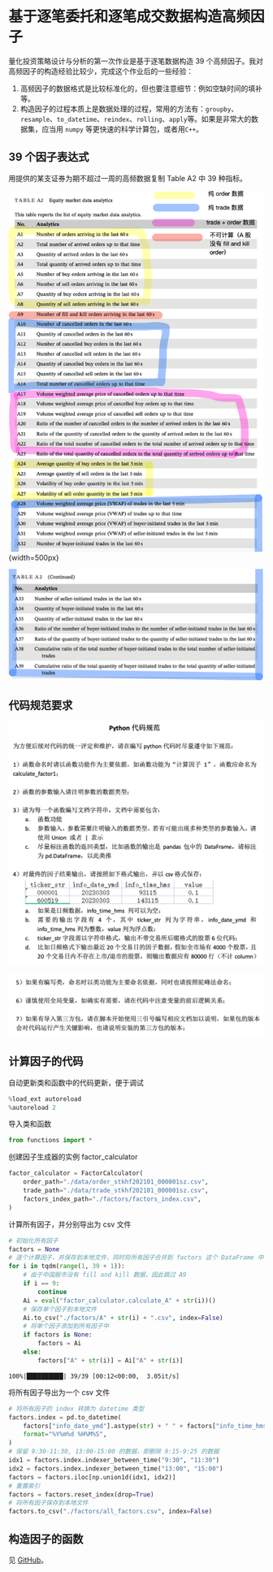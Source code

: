 # 基于逐笔委托和逐笔成交数据构造高频因子

量化投资策略设计与分析的第一次作业是基于逐笔数据构造 39 个高频因子。我对高频因子的构造经验比较少，完成这个作业后的一些经验：

1. 高频因子的数据格式是比较标准化的，但也要注意细节：例如空缺时间的填补等。
2. 构造因子的过程本质上是数据处理的过程，常用的方法有：`groupby`、`resample`、`to_datetime`、`reindex`、`rolling`、`apply`等。如果是非常大的数据集，应当用 `numpy` 等更快速的科学计算包，或者用`C++`。

## 39 个因子表达式

用提供的某支证券为期不超过一周的高频数据复制 Table A2 中 39 种指标。

![image-20230314121903928](README-image/image-20230314121903928.png){width=500px}

<!-- more -->

![image-20230314121923028](README-image/image-20230314121923028.png)

## 代码规范要求

![image-20230314121953269](README-image/image-20230314121953269.png)

![image-20230314122006654](README-image/image-20230314122006654.png)

## 计算因子的代码

自动更新类和函数中的代码更新，便于调试


```python
%load_ext autoreload
%autoreload 2
```

导入类和函数


```python
from functions import *
```

创建因子生成器的实例 factor_calculator


```python
factor_calculator = FactorCalculator(
    order_path="./data/order_stkhf202101_000001sz.csv",
    trade_path="./data/trade_stkhf202101_000001sz.csv",
    factors_index_path="./factors/factors_index.csv",
)
```

计算所有因子，并分别导出为 csv 文件


```python
# 初始化所有因子
factors = None
# 逐个计算因子，并保存到本地文件，同时将所有因子合并到 factors 这个 DataFrame 中
for i in tqdm(range(1, 39 + 1)):
    # 由于中国股市没有 fill and kill 数据，因此跳过 A9
    if i == 9:
        continue
    Ai = eval("factor_calculator.calculate_A" + str(i))()
    # 保存单个因子到本地文件
    Ai.to_csv("./factors/A" + str(i) + ".csv", index=False)
    # 将单个因子添加到所有因子中
    if factors is None:
        factors = Ai
    else:
        factors["A" + str(i)] = Ai["A" + str(i)]
```

    100%|██████████| 39/39 [00:12<00:00,  3.05it/s]


将所有因子导出为一个 csv 文件


```python
# 将所有因子的 index 转换为 datetime 类型
factors.index = pd.to_datetime(
    factors["info_date_ymd"].astype(str) + " " + factors["info_time_hms"].astype(str),
    format="%Y%m%d %H%M%S",
)
# 保留 9:30-11:30, 13:00-15:00 的数据，即删除 9:15-9:25 的数据
idx1 = factors.index.indexer_between_time("9:30", "11:30")
idx2 = factors.index.indexer_between_time("13:00", "15:00")
factors = factors.iloc[np.union1d(idx1, idx2)]
# 重置索引
factors = factors.reset_index(drop=True)
# 将所有因子保存到本地文件
factors.to_csv("./factors/all_factors.csv", index=False)
```

## 构造因子的函数

见 [GitHub](https://github.com/jeremy-feng/high-frequency-factors/blob/main/functions.py)。
